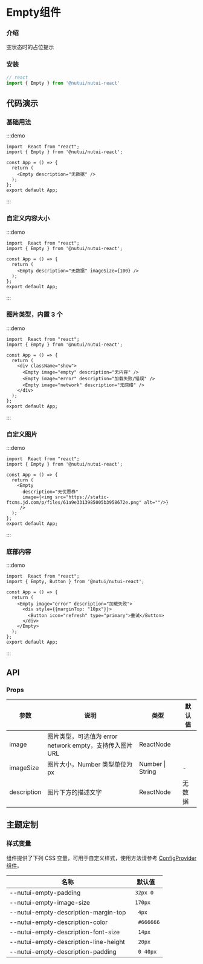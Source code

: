 #  Empty组件

### 介绍

空状态时的占位提示

### 安装

```javascript
// react
import { Empty } from '@nutui/nutui-react'

```


## 代码演示

### 基础用法
:::demo
```tsx
import  React from "react";
import { Empty } from '@nutui/nutui-react';

const App = () => {
  return (
    <Empty description="无数据" />
  );
};
export default App;
```
:::

### 自定义内容大小
:::demo
```tsx
import  React from "react";
import { Empty } from '@nutui/nutui-react';

const App = () => {
  return (
    <Empty description="无数据" imageSize={100} />
  );
};
export default App;
```
:::

### 图片类型，内置 3 个
:::demo
```tsx
import  React from "react";
import { Empty } from '@nutui/nutui-react';

const App = () => {
  return (
    <div className="show">
      <Empty image="empty" description="无内容" />
      <Empty image="error" description="加载失败/错误" />
      <Empty image="network" description="无网络" />
    </div>
  );
};
export default App;
```
:::

### 自定义图片
:::demo
```tsx
import  React from "react";
import { Empty } from '@nutui/nutui-react';

const App = () => {
  return (
    <Empty
      description="无优惠券" 
      image={<img src="https://static-ftcms.jd.com/p/files/61a9e3313985005b3958672e.png" alt=""/>}
     />
  );
};
export default App;
```
:::


### 底部内容
:::demo
```tsx
import  React from "react";
import { Empty, Button } from '@nutui/nutui-react';

const App = () => {
  return (
    <Empty image="error" description="加载失败">
      <div style={{marginTop: "10px"}}>
        <Button icon="refresh" type="primary">重试</Button>
      </div>
    </Empty>
  );
};
export default App;
```
:::
## API

### Props

| 参数         | 说明                             | 类型   | 默认值           |
|--------------|----------------------------------|--------|------------------|
| image         | 图片类型，可选值为 error network empty，支持传入图片 URL              | ReactNode       |
| imageSize        | 图片大小，Number 类型单位为 px                         | Number \| String | -       |
| description         | 图片下方的描述文字 | ReactNode | 无数据                |


## 主题定制

### 样式变量

组件提供了下列 CSS 变量，可用于自定义样式，使用方法请参考 [ConfigProvider 组件](#/zh-CN/component/configprovider)。

| 名称 | 默认值 |
| --- | --- |
| --nutui-empty-padding | ` 32px 0` |
| --nutui-empty-image-size | ` 170px` |
| --nutui-empty-description-margin-top | `  4px` |
| --nutui-empty-description-color | `  #666666` |
| --nutui-empty-description-font-size | `  14px` |
| --nutui-empty-description-line-height | `  20px` |
| --nutui-empty-description-padding | `  0 40px` |
